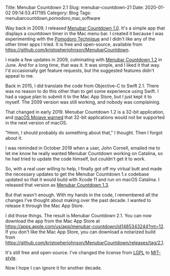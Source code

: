 Title: Menubar Countdown 2.1
Slug: menubar-countdown-21
Date: 2020-01-02 09:14:53.417195
Category: Blog
Tags: menubarcountdown,pomodoro,mac,software

Way back in 2009, I released [Menubar Countdown 1.0](/menubar-countdown-10-mac-os-x-released.html).  It's a simple app that displays a countdown timer in the Mac menu bar.  I created it because I was experimenting with the [Pomodoro Technique](https://en.wikipedia.org/wiki/Pomodoro_Technique) and I didn't like any of the other timer apps I tried.  It is free and open-source, available from <https://github.com/kristopherjohnson/MenubarCountdown>.

I made a few updates in 2009, culminating with [Menubar Countdown 1.2](http://undefinedvalue.com/menubar-countdown-12-released.html) in June.  And for a long time, that was it.  It was simple, and I liked it that way.  I'd occasionally get feature requests, but the suggested features didn't appeal to me.

Back in 2015, I did translate the code from Objective-C to Swift 2.1.  There was no reason to do this other than to get some experience using Swift.  I had a vague plan to submit it to the Mac App Store, but I just kept it to myself.  The 2009 version was still working, and nobody was complaining.

That changed in early 2019.  Menubar Countdown 1.2 is a 32-bit application, and [macOS Mojave warned](https://github.com/kristopherjohnson/MenubarCountdown/issues/2) that 32-bit applications would not be supported in the next version of macOS.

"Hmm, I should probably do something about that," I thought.  Then I forgot about it.

I was reminded in October 2019 when a user, John Cornell, emailed me to let me know he really wanted Menubar Countdown working on Catalina, so he had tried to update the code himself, but couldn't get it to work.

So, with a real user willing to help, I finally got off my virtual butt and made the necessary updates to get the Menubar Countdown 1.x codebase updated so that it would build with Xcode 11 and run on macOS Catalina.  I released that version as [Menubar Countdown 1.3](https://github.com/kristopherjohnson/MenubarCountdown/releases/tag/1.3).

But that wasn't enough.  With my hands in the code, I remembered all the changes I've thought about making over the past decade.  I wanted to release it through the Mac App Store.

I did those things.  The result is Menubar Countdown 2.1.  You can now download the app from the Mac App Store at <https://apps.apple.com/us/app/menubar-countdown/id1485343244?mt=12>.  If you don't like the Mac App Store, you can download a notarized build from <https://github.com/kristopherjohnson/MenubarCountdown/releases/tag/2.1>.

It's still free and open-source.  I've changed the license from [LGPL](https://opensource.org/licenses/lgpl-license) to [MIT-style](https://opensource.org/licenses/MIT).

Now I hope I can ignore it for another decade.

